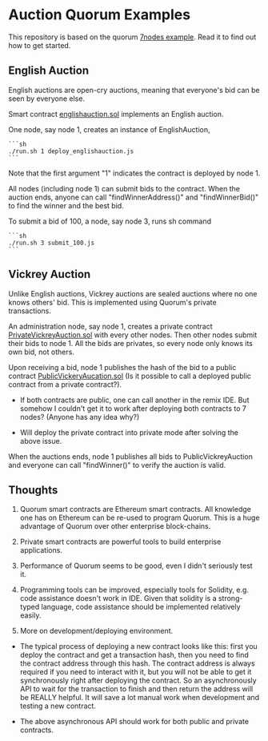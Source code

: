 # Auction Quorum Examples

This repository is based on the quorum [7nodes example](https://github.com/jpmorganchase/quorum-examples). Read it to find out how to get started.

## English Auction

English auctions are open-cry auctions, meaning that everyone's bid can be seen by everyone else.

Smart contract [englishauction.sol](examples/7nodes/englishauction.sol) implements an English auction.

One node, say node 1, creates an instance of EnglishAuction, 

    ```sh
    ./run.sh 1 deploy_englishauction.js
    ```

Note that the first argument "1" indicates the contract is deployed by node 1.

All nodes (including node 1) can submit bids to the contract. When the auction ends,
anyone can call "findWinnerAddress()" and "findWinnerBid()" to find the winner and the best bid.

To submit a bid of 100, a node, say node 3,  runs sh command

    ```sh
    ./run.sh 3 submit_100.js 
    ```


## Vickrey Auction
Unlike English auctions, Vickrey auctions are sealed auctions where no one knows others' bid. This is implemented using
Quorum's private transactions. 

An administration node, say node 1, creates a private contract [PrivateVickreyAuction.sol](examples/7nodes/PrivateVickreyAuction.sol) with every other nodes. Then other nodes submit their
bids to node 1. All the bids are privates, so every node only knows its own bid, not others.

Upon receiving a bid, node 1 publishes the hash of the bid to a public contract [PublicVickeryAucation.sol](examples/7nodes/PublicVickreyAuction.sol) (Is it possible to call a deployed public contract from a private contract?). 

* If both contracts are public, one can call another in the remix IDE. But somehow I couldn't get it to work after deploying both contracts to 7 nodes? (Anyone has any idea why?)

* Will deploy the private contract into private mode after solving the above issue.

When the auctions ends, node 1 publishes all bids to PublicVickreyAuction and everyone can call "findWinner()" to verify the auction is valid.  

## Thoughts

1. Quorum smart contracts are Ethereum smart contracts. All knowledge one has on Ethereum can be re-used to program Quorum. This is a huge advantage of Quorum over other enterprise block-chains.

2. Private smart contracts are powerful tools to build enterprise applications.

3. Performance of Quorum seems to be good, even I didn't seriously test it. 

4. Programming tools can be improved, especially tools for Solidity, e.g. code assistance doesn't work in IDE. Given that solidity is a strong-typed language, code assistance should be implemented relatively easily.

5. More on development/deploying environment.
 * The typical process of deploying a new contract looks like this: first you deploy the contract and get a transaction hash, then you need to find the contract address through this hash. The contract address is always required if you need to interact with it, but you will not be able to get it synchronously right after deploying the contract. So an asynchronously API to wait for the transaction to finish and then return the address will be REALLY helpful. It will save a lot manual work when development and testing a new contract.
 
 * The above asynchronous API should work for both public and private contracts.
 


 